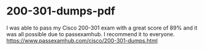 # 200-301-dumps-pdf
I was able to pass my Cisco 200-301 exam with a great score of 89% and it was all possible due to passexamhub. I recommend it to everyone. https://www.passexamhub.com/cisco/200-301-dumps.html
